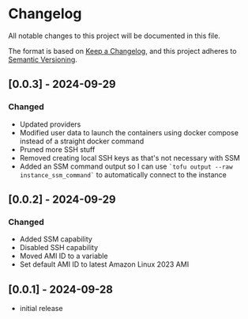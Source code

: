 # Changelog

All notable changes to this project will be documented in this file.

The format is based on [Keep a Changelog],
and this project adheres to [Semantic Versioning].

## [0.0.3] - 2024-09-29
### Changed

- Updated providers
- Modified user data to launch the containers using docker compose instead of a straight docker command
- Pruned more SSH stuff
- Removed creating local SSH keys as that's not necessary with SSM
- Added an SSM command output so I can use `` `tofu output --raw instance_ssm_command` `` to automatically connect to the instance


## [0.0.2] - 2024-09-29
### Changed

- Added SSM capability
- Disabled SSH capability
- Moved AMI ID to a variable
- Set default AMI ID to latest Amazon Linux 2023 AMI


## [0.0.1] - 2024-09-28

- initial release

<!-- Links -->
[keep a changelog]: https://keepachangelog.com/en/1.0.0/
[semantic versioning]: https://semver.org/spec/v2.0.0.html